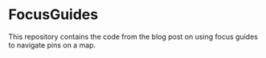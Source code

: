 # FocusGuides
This repository contains the code from the blog post on using focus guides to navigate pins on a map.
